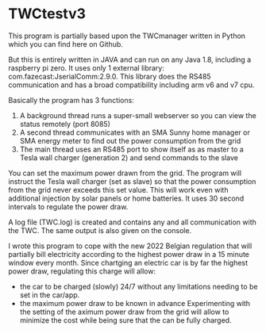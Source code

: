 # TWCtestv3

This program is partially based upon the TWCmanager written in Python which you can find here on Github.

But this is entirely written in JAVA and can run on any Java 1.8, including a raspberry pi zero.
It uses only 1 external library: com.fazecast:JserialComm:2.9.0. This library does the RS485 communication and has a broad compatibility including arm v6 and v7 cpu.

Basically the program has 3 functions:
1. A background thread runs a super-small webserver so you can view the status remotely (port 8085)
2. A second thread communicates with an SMA Sunny home manager or SMA energy meter to find out the power consumption from the grid
3. The main thread uses an RS485 port to show itself as as master to a Tesla wall charger (generation 2) and send commands to the slave

You can set the maximum power drawn from the grid.
The program will instruct the Tesla wall charger (set as slave) so that the power consumption from the grid never exceeds this set value.
This will work even with additional injection by solar panels or home batteries. It uses 30 second intervals to regulate the power draw.

A log file (TWC.log) is created and contains any and all communication with the TWC. The same output is also given on the console.

I wrote this program to cope with the new 2022 Belgian regulation that will partially bill electricity according to the highest power draw in a 15 minute window every month.
Since chartging an electric car is by far the highest power draw, regulating this charge will allow:
- the car to be charged (slowly) 24/7 without any limitations needing to be set in the car/app.
- the maximum power draw to be known in advance
Experimenting with the setting of the aximum power draw from the grid will allow to minimize the cost while being sure that the can be fully charged.

